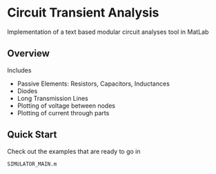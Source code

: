 Circuit Transient Analysis
==========================

Implementation of a text based modular circuit analyses tool in MatLab

Overview
--------

Includes 
* Passive Elements: Resistors, Capacitors, Inductances
* Diodes
* Long Transmission Lines
* Plotting of voltage between nodes 
* Plotting of current through parts

Quick Start
-----------

Check out the examples that are ready to go in 
    
    SIMULATOR_MAIN.m


